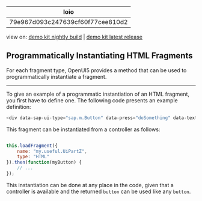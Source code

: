 <!-- loio79e967d093c247639cf60f77cee810d2 -->

| loio |
| -----|
| 79e967d093c247639cf60f77cee810d2 |

<div id="loio">

view on: [demo kit nightly build](https://openui5nightly.hana.ondemand.com/topic/79e967d093c247639cf60f77cee810d2) | [demo kit latest release](https://sdk.openui5.org/topic/79e967d093c247639cf60f77cee810d2)</div>

## Programmatically Instantiating HTML Fragments

For each fragment type, OpenUI5 provides a method that can be used to programmatically instantiate a fragment.

***

To give an example of a programmatic instantiation of an HTML fragment, you first have to define one. The following code presents an example definition:

```js
<div data-sap-ui-type="sap.m.Button" data-press="doSomething" data-text="Hello World"></div>
```

This fragment can be instantiated from a controller as follows:

```js

this.loadFragment({
    name: "my.useful.UiPartZ",
    type: "HTML" 
}).then(function(myButton) {
    // ...
});
```

This instantiation can be done at any place in the code, given that a controller is available and the returned `button` can be used like any `button`.

